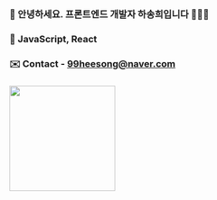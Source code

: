 ### 🌹 안녕하세요. 프론트엔드 개발자 하송희입니다 👩🏻‍💻
### 💛 JavaScript, React
### ✉️ Contact - 99heesong@naver.com
### <a href="https://velog.io/@99heesong"><img width="187" src="https://github.com/Songhee99/Songhee99/assets/74524184/eaffb0d8-382d-4203-83f2-a80c852a22d5"></a>
